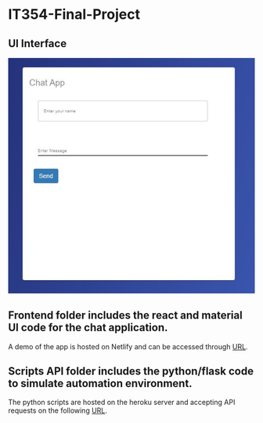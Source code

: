 # IT354-Final-Project

## UI Interface 

![alt text](https://github.com/apitio/IT354-Final-Project/blob/main/chatappp.JPG?raw=true)

## Frontend folder includes the react and material UI code for the chat application.

A demo of the app is hosted on Netlify and can be accessed through [URL](https://xenodochial-jennings-6dcba5.netlify.app/).

## Scripts API folder includes the python/flask code to simulate automation environment.

The python scripts are hosted on the heroku server and accepting API requests on the following [URL](https://chatapp-354-project.herokuapp.com/).



